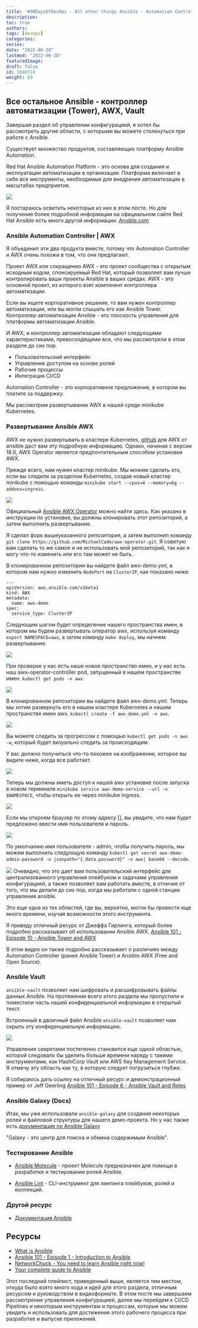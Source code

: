 ```yaml
---
title: '#90DaysOfDevOps - All other things Ansible - Automation Controller (Tower), AWX, Vault - Day 69'
description: 
toc: true
authors:
tags: [devops]
categories:
series: 
date: "2022-06-28"
lastmod: "2022-06-28"
featuredImage:
draft: false
id: 1048714
weight: 69
---
```

## Все остальное Ansible - контроллер автоматизации (Tower), AWX, Vault

Завершая раздел об управлении конфигурацией, я хотел бы рассмотреть другие области, с которыми вы можете столкнуться при работе с Ansible.  

Существует множество продуктов, составляющих платформу Ansible Automation. 

Red Hat Ansible Automation Platform - это основа для создания и эксплуатации автоматизации в организации. Платформа включает в себя все инструменты, необходимые для внедрения автоматизации в масштабах предприятия.

![](../images/Day69_config1.png?v1)

Я постараюсь осветить некоторые из них в этом посте. Но для получения более подробной информации на официальном сайте Red Hat Ansible есть много другой информации. [Ansible.com](https://www.ansible.com/?hsLang=en-us)

### Ansible Automation Controller | AWX 

Я объединил эти два продукта вместе, потому что Automation Controller и AWX очень похожи в том, что они предлагают. 

Проект AWX или сокращенно AWX - это проект сообщества с открытым исходным кодом, спонсируемый Red Hat, который позволяет вам лучше контролировать ваши проекты Ansible в ваших средах. AWX - это основной проект, из которого взят компонент контроллера автоматизации. 

Если вы ищете корпоративное решение, то вам нужен контроллер автоматизации, или вы могли слышать его как Ansible Tower. Контроллер автоматизации Ansible - это плоскость управления для платформы автоматизации Ansible. 

И AWX, и контроллер автоматизации обладают следующими характеристиками, превосходящими все, что мы рассмотрели в этом разделе до сих пор. 

- Пользовательский интерфейс 
- Управление доступом на основе ролей 
- Рабочие процессы 
- Интеграция CI/CD 

Automation Controller - это корпоративное предложение, в котором вы платите за поддержку. 

Мы рассмотрим развертывание AWX в нашей среде minikube Kubernetes. 

### Развертывание Ansible AWX 

AWX не нужно развертывать в кластере Kubernetes, [github](https://github.com/ansible/awx) для AWX от ansible даст вам эту подробную информацию. Однако, начиная с версии 18.0, AWX Operator является предпочтительным способом установки AWX. 

Прежде всего, нам нужен кластер minikube. Мы можем сделать это, если вы следили за разделом Kubernetes, создав новый кластер minikube с помощью команды `minikube start --cpus=4 --memory=6g --addons=ingress`. 

![](../images/Day69_config2.png?v1)

Официальный [Ansible AWX Operator](https://github.com/ansible/awx-operator) можно найти здесь. Как указано в инструкции по установке, вы должны клонировать этот репозиторий, а затем выполнить развертывание. 

Я сделал форк вышеуказанного репозитория, а затем выполнил команду `git clone https://github.com/MichaelCade/awx-operator.git`. Я советую вам сделать то же самое и не использовать мой репозиторий, так как я могу что-то изменить или его там может не быть. 

В клонированном репозитории вы найдете файл awx-demo.yml, в котором нам нужно изменить `NodePort` на `ClusterIP`, как показано ниже:
```
---
apiVersion: awx.ansible.com/v1beta1
kind: AWX
metadata:
  name: awx-demo
spec:
  service_type: ClusterIP
```

Следующим шагом будет определение нашего пространства имен, в котором мы будем развертывать оператор awx, используя команду `export NAMESPACE=awx`, а затем команду `make deploy`, мы начнем развертывание. 

![](../images/Day69_config3.png?v1)

При проверке у нас есть наше новое пространство имен, и у нас есть наш awx-operator-controller pod, запущенный в нашем пространстве имен. `kubectl get pods -n awx`.

![](../images/Day69_config4.png?v1)

В клонированном репозитории вы найдете файл awx-demo.yml. Теперь мы хотим развернуть его в нашем кластере Kubernetes и нашем пространстве имен awx. `kubectl create -f awx-demo.yml -n awx`.

![](../images/Day69_config5.png?v1)

Вы можете следить за прогрессом с помощью `kubectl get pods -n awx -w`, который будет визуально следить за происходящим. 

У вас должно получиться что-то похожее на изображение, которое вы видите ниже, когда все работает. 

![](../images/Day69_config6.png?v1)

Теперь мы должны иметь доступ к нашей awx установке после запуска в новом терминале `minikube service awx-demo-service --url -n $NAMESPACE`, чтобы открыть ее через minikube ingress. 

![](../images/Day69_config7.png?v1)

Если мы откроем браузер по этому адресу [], вы увидите, что нам будет предложено ввести имя пользователя и пароль. 

![](../images/Day69_config8.png?v1)

По умолчанию имя пользователя - admin, чтобы получить пароль, мы можем выполнить следующую команду `kubectl get secret awx-demo-admin-password -o jsonpath="{.data.password}" -n awx| base64 --decode`.

![](../images/Day69_config9.png?v1)
Очевидно, что это дает вам пользовательский интерфейс для централизованного управления плейбуком и задачами управления конфигурацией, а также позволяет вам работать вместе, в отличие от того, что мы делали до сих пор, когда мы работали с одной станции управления ansible. 

Это еще одна из тех областей, где вы, вероятно, могли бы провести еще много времени, изучая возможности этого инструмента. 

Я приведу отличный ресурс от Джеффа Гирлинга, который более подробно рассказывает об использовании Ansible AWX. [Ansible 101 - Episode 10 - Ansible Tower and AWX](https://www.youtube.com/watch?v=iKmY4jEiy_A&t=752s) 

В этом видео он также подробно рассказывает о различиях между Automation Controller (ранее Ansible Tower) и Ansible AWX (Free and Open Source).

### Ansible Vault 

`ansible-vault` позволяет нам шифровать и расшифровывать файлы данных Ansible. На протяжении всего этого раздела мы пропустили и поместили часть нашей конфиденциальной информации в открытый текст. 

Встроенный в двоичный файл Ansible `ansible-vault` позволяет нам скрыть эту конфиденциальную информацию. 

![](../images/Day69_config10.png?v1)

Управление секретами постепенно становится еще одной областью, которой следовало бы уделить больше времени наряду с такими инструментами, как HashiCorp Vault или AWS Key Management Service. Я отмечу эту область как ту, в которую следует погрузиться глубже.

Я собираюсь дать ссылку на отличный ресурс и демонстрационный пример от Jeff Geerling [Ansible 101 - Episode 6 - Ansible Vault and Roles](https://www.youtube.com/watch?v=JFweg2dUvqM)

### Ansible Galaxy (Docs)

Итак, мы уже использовали `ansible-galaxy` для создания некоторых ролей и файловой структуры для нашего демо-проекта. Но у нас также есть [документация по Ansible Galaxy](https://galaxy.ansible.com/docs/)

"Galaxy - это центр для поиска и обмена содержимым Ansible".

### Тестирование Ansible

- [Ansible Molecule](https://molecule.readthedocs.io/en/latest/) - проект Molecule предназначен для помощи в разработке и тестировании ролей Ansible.

- [Ansible Lint](https://ansible-lint.readthedocs.io/en/latest/) - CLI-инструмент для линтинга плейбуков, ролей и коллекций.

### Другой ресурс 

- [Документация Ansible](https://docs.ansible.com/ansible/latest/index.html)
## Ресурсы 

- [What is Ansible](https://www.youtube.com/watch?v=1id6ERvfozo)
- [Ansible 101 - Episode 1 - Introduction to Ansible](https://www.youtube.com/watch?v=goclfp6a2IQ)
- [NetworkChuck - You need to learn Ansible right now!](https://www.youtube.com/watch?v=5hycyr-8EKs&t=955s)
- [Your complete guide to Ansible](https://www.youtube.com/playlist?list=PLnFWJCugpwfzTlIJ-JtuATD2MBBD7_m3u)

Этот последний плейлист, приведенный выше, является тем местом, откуда было взято много кода и идей для этого раздела, отличным ресурсом и руководством в видеоформате.
В этом посте мы завершаем рассмотрение управления конфигурацией, далее мы перейдем к CI/CD Pipelines и некоторым инструментам и процессам, которые мы можем увидеть и использовать для достижения этого рабочего процесса при разработке и выпуске приложений.
